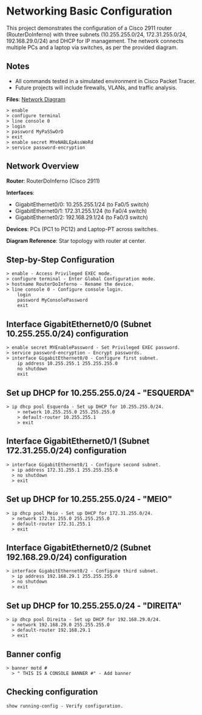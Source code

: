 # Networking Basic Configuration
This project demonstrates the configuration of a Cisco 2911 router (RouterDoInferno) with three subnets (10.255.255.0/24, 172.31.255.0/24, 192.168.29.0/24) and DHCP for IP management. 
The network connects multiple PCs and a laptop via switches, as per the provided diagram.

## Notes
- All commands tested in a simulated environment in Cisco Packet Tracer.
- Future projects will include firewalls, VLANs, and traffic analysis.

**Files**: [Network Diagram](network_diagram.png)
```
> enable
> configure terminal
> line console 0
> login
> password MyPaSSwOrD
> exit
> enable secret MYeNABLEpAssWoRd
> service password-encryption
```

## Network Overview

**Router**: RouterDoInferno (Cisco 2911)

**Interfaces**:
- GigabitEthernet0/0: 10.255.255.1/24 (to Fa0/5 switch)
- GigabitEthernet0/1: 172.31.255.1/24 (to Fa0/4 switch)
- GigabitEthernet0/2: 192.168.29.1/24 (to Fa0/3 switch)

**Devices**: PCs (PC1 to PC12) and Laptop-PT across switches.

**Diagram Reference**: Star topology with router at center.

## Step-by-Step Configuration
```
> enable - Access Privileged EXEC mode.
> configure terminal - Enter Global Configuration mode.
> hostname RouterDoInferno - Rename the device.
> line console 0 - Configure console login.
    login
    password MyConsolePassword
    exit
```
## Interface GigabitEthernet0/0 (Subnet 10.255.255.0/24) configuration
```
> enable secret MYEnablePassword - Set Privileged EXEC password.
> service password-encryption - Encrypt passwords.
> interface GigabitEthernet0/0 - Configure first subnet.
    ip address 10.255.255.1 255.255.255.0
    no shutdown
    exit
```
## Set up DHCP for 10.255.255.0/24 - "ESQUERDA"
```
> ip dhcp pool Esquerda - Set up DHCP for 10.255.255.0/24.
    > network 10.255.255.0 255.255.255.0
    > default-router 10.255.255.1
    > exit
```
## Interface GigabitEthernet0/1 (Subnet 172.31.255.0/24) configuration
```
> interface GigabitEthernet0/1 - Configure second subnet.
  > ip address 172.31.255.1 255.255.255.0
  > no shutdown
  > exit
```
## Set up DHCP for 10.255.255.0/24 - "MEIO"
```
> ip dhcp pool Meio - Set up DHCP for 172.31.255.0/24.
  > network 172.31.255.0 255.255.255.0
  > default-router 172.31.255.1
  > exit
```
## Interface GigabitEthernet0/2 (Subnet 192.168.29.0/24) configuration
```
> interface GigabitEthernet0/2 - Configure third subnet.
  > ip address 192.168.29.1 255.255.255.0
  > no shutdown
  > exit
```
## Set up DHCP for 10.255.255.0/24 - "DIREITA"
```
> ip dhcp pool Direita - Set up DHCP for 192.168.29.0/24.
  > network 192.168.29.0 255.255.255.0
  > default-router 192.168.29.1
  > exit
```
## Banner config
```
> banner motd # 
  > " THIS IS A CONSOLE BANNER #" - Add banner
```

## Checking configuration 
```
show running-config - Verify configuration.
```
